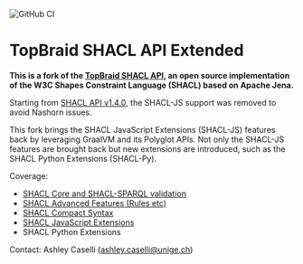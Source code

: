 ![GitHub CI](https://github.com/ashleycaselli/shacl-x/actions/workflows/build-maven.yml/badge.svg)

# TopBraid SHACL API Extended

**This is a fork of the [TopBraid SHACL API](https://github.com/TopQuadrant/shacl), an open source implementation of the W3C Shapes Constraint Language (SHACL) based on Apache Jena.**

Starting from [SHACL API v1.4.0](https://github.com/TopQuadrant/shacl/releases/tag/v1.4.0), the SHACL-JS support was removed to avoid Nashorn issues.

This fork brings the SHACL JavaScript Extensions (SHACL-JS) features back by leveraging GraalVM and its Polyglot APIs. Not only the SHACL-JS features are brought back but new extensions are introduced, such as the SHACL Python Extensions (SHACL-Py).


Coverage:
* [SHACL Core and SHACL-SPARQL validation](https://www.w3.org/TR/shacl/)
* [SHACL Advanced Features (Rules etc)](https://www.w3.org/TR/shacl-af/)
* [SHACL Compact Syntax](https://w3c.github.io/shacl/shacl-compact-syntax/)
* [SHACL JavaScript Extensions](https://www.w3.org/TR/shacl-js/)
* SHACL Python Extensions

Contact: Ashley Caselli ([ashley.caselli@unige.ch](mailto:ashley.caselli@unige.ch))
